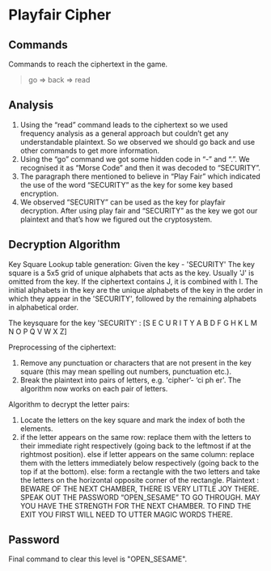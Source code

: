 # Playfair Cipher

## Commands

Commands to reach the ciphertext in the game.

> go => back => read 

## Analysis

1. Using the “read” command leads to the ciphertext so we used frequency analysis as a general approach but couldn’t get any understandable plaintext. So we observed we should go back and use other commands to get more information.
2. Using the “go” command we got some hidden code in “-” and “.”. We recognised it as “Morse Code” and then it was decoded to “SECURITY”.
3. The paragraph there mentioned to believe in “Play Fair” which indicated the use of the word “SECURITY” as the key for some key based encryption.
4. We observed “SECURITY” can be used as the key for playfair decryption. After using play fair and “SECURITY” as the key we got our plaintext and that’s how we figured out the cryptosystem.

## Decryption Algorithm

Key Square Lookup table generation:
Given the key - 'SECURITY'
The key square is a 5x5 grid of unique alphabets that acts as the key. Usually 'J' is omitted from the key. If the ciphertext contains J, it is combined with I. 
The initial alphabets in the key are the unique alphabets of the key in the order in which they appear in the 'SECURITY', followed by the remaining alphabets in alphabetical order.

The keysquare for the key 'SECURITY' : 
[S	E	C	U	R
I	T	Y	A	B
D	F	G	H	K
L	M	N	O	P
Q	V	W	X	Z]

Preprocessing of the ciphertext:	
1. Remove any punctuation or characters that are not present in the key square (this may mean spelling out numbers, punctuation etc.).
2. Break the plaintext into pairs of letters, e.g. 'cipher’- ‘ci ph er'. The algorithm now works on each pair of letters.

Algorithm to decrypt the letter pairs:
1. Locate the letters on the key square and mark the index of both the elements.
2.  if the letter appears on the same row: replace them with the letters to their immediate right respectively (going back to the leftmost if at the rightmost position).
else if letter appears on the same column: replace them with the letters immediately below respectively (going back to the top if at the bottom).
else: form a rectangle with the two letters and take the letters on the horizontal opposite corner of the rectangle.
Plaintext :
BEWARE OF THE NEXT CHAMBER, THERE IS VERY LITTLE JOY THERE. SPEAK OUT THE PASSWORD “OPEN_SESAME” TO GO THROUGH. MAY YOU HAVE THE STRENGTH FOR THE NEXT CHAMBER. TO FIND THE EXIT YOU FIRST WILL NEED TO UTTER MAGIC WORDS THERE.

## Password

Final command to clear this level is "OPEN_SESAME".
